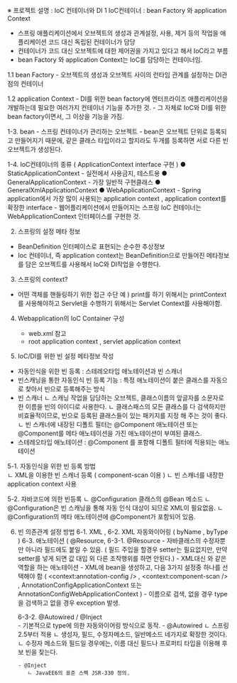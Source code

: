 
※ 프로젝트 설명 : IoC 컨테이너와 DI
 1 IoC컨테이너 : bean Factory 와 application Context 
   - 스프링 애플리케이션에서 오브젝트의 생성과 관계설정, 사용, 제거 등의 작업을 애플리케이션 코드 대신 독립된 컨테이너가 담당
   - 컨테이너가 코드 대신 오브젝트에 대한 제어권을 가지고 있다고 해서 IoC라고 부름
   - bean Factory 와 application Context는 IoC를 담당하는 컨테이너임.
   
  1.1 bean Factory
    - 오브젝트의 생성과 오브젝트 사이의 런타임 관계를 설정하는 DI관점의 컨테이너 
  
  1.2 application Context
    - DI를 위한 bean factory에 엔터프라이즈 애플리케이션을 개발하는데 필요한 여러가지 컨테이너 기능을 추가한 것.
    - 그 자체로 IoC와 DI를 위한 bean factory이면서, 그 이상을 기능을 가짐.
    
  1-3. bean
    - 스프링 컨테이너가 관리하는 오브젝트
    - bean은 오브젝트 단위로 등록되고 만들어지기 때문에, 같은 클래스 타입이라고 할지라도 두개를 등록하면 서로 다른 빈 오브젝트가 생성된다.
    
  1-4. IoC컨테이너의 종류 ( ApplicationContext interface 구현 ) 
    ● StaticApplicationContext 
      - 실전에서 사용금지, 테스트용 
    ● GeneralApplicationContext
      - 가장 일반적 구현클래스
    ● GeneralXmlApplicationContext
    ● WebApplicationContext 
      - Spring application에서 가장 많이 사용되는 application context , application context를 확장한 interface
      - 웹어플리케이션에서 만들어지는 스프링 IoC 컨테이너는 WebApplicationContext 인터페이스를 구현한 것.  
 
2. 스프링의 설정 메타 정보
  - BeanDefinition 인터페이스로 표현되는 순수한 추상정보
  - Ioc 컨테이너, 즉 application context는 BeanDefinition으로 만들어진 메타정보를 담은 오브젝트를 사용해서 IoC와 DI작업을 수행한다.
  
 3. 스프링의 context?
  - 어떤 객체를 핸들링하기 위한 접근 수단
     예 ) print를 하기 위해서는 printContext를 사용해야하고 Servlet을 수행하기 위해서는 Servlet Context를 사용해야함.
      
 4. Webapplication의 IoC Container 구성
    - web.xml 참고
    - root application context , servlet application context 
 
   
 5. IoC/DI를 위한 빈 설정 메타정보 작성 
   - 자동인식을 위한 빈 등록 : 스테레오타입 애노테이션과 빈 스캐너
   - 빈스캐닝을 통한 자동인식 빈 등록 기능 : 특정 애노테이션이 붙은 클래스를 자동으로 찾아서 빈으로 등록해주는 방식
   - 빈 스캐너 
      ㄴ 스캐닝 작업을 담당하는 오브젝트, 클래스이름의 앞글자를 소문자로 한 이름을 빈의 아이디로 사용한다.
      ㄴ 클래스패스의 모든 클래스를 다 검색하지만 비효율적이므로, 빈으로 등록된 클래스들이 있는 패키지를 지정 해 주는 것이 좋다.
      ㄴ 빈 스캐너에 내장된 디폴트 필터는 @Component 애노테이션 또는 @Component를 메타 애노테이션을 가진 애노테이션이 부여된 클래스.
   - 스테레오타입 애노테이션 : @Component 를 포함해 디폴트 필터에 적용되는 애노테이션
  
 5-1. 자동인식을 위한 빈 등록 방법																	
   ㄴ XML을 이용한 빈 스캐너 등록 ( component-scan 이용 ) 
   ㄴ 빈 스캐너를 내장한 application context 사용
   	
 5-2. 자바코드에 의한 빈등록
    ㄴ @Configuration 클래스의 @Bean 메소드
    ㄴ @Configuration은 빈 스캐닝을 통해 자동 인식 대상이 되므로 XML이 필요없음.
    ㄴ @Configuration의 메타 애노테이션에 @Component가 포함되어 있음.
    
 
 6. 빈 의존관계 설정 방법
   6-1. XML <property> , <constructor-arg> 
   6-2. XML 자동와이어링 ( byName , byType ) 
   6-3. 애노테이션 ( @Resource,
     6-3-1. @Resource
        - 자바클래스의 수정자뿐만 아니라 필드에도 붙일 수 있음. ( 필드 주입을 할경우 setter는 필요없지만, 만약 setter를 넣게 되면 값 대입 외 다른 조작행위를 하면 안된다.)
        - XML대신 <property>와 같은 역할을 하는 애노테이션 
        - XML에 bean을 생성하고, 다음 3가지 설정중 하나를 선택해야 함
          ( <context:annotation-config /> , <context:component-scan /> , AnnotationConfigApplicationContext 또는 AnnotationConfigWebApplicationContext )
        - 이름으로 검색, 없을 경우 type을 검색하고 없을 경우 exception 발생.  
        
     6-3-2. @Autowired / @Inject    
        - 기본적으로 type에 의한 자동와이어링 방식으로 동작.
        - @Autowired 
           ㄴ 스프링 2.5부터 적용
           ㄴ 생성자, 필드, 수정자메소드, 일반메소드 네가지로 확장한 것이다.
          ㄴ 수정자 메소드와 필드일 경우에는, 이름 대신 필드나 프로퍼티 타입을 이용해 후보 빈을 찾는다.
           
        - @Inject
           ㄴ JavaEE6의 표준 스펙 JSR-330 정의.